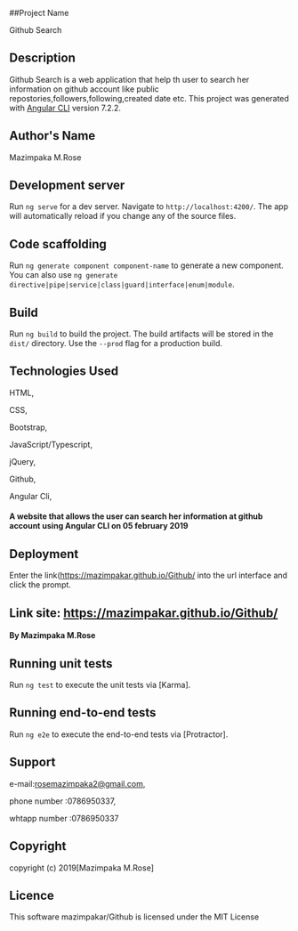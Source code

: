 ##Project Name

Github Search

## Description

Github Search is a web application that help th user to search her information on github account like public repostories,followers,following,created date etc.
This project was generated with [Angular CLI](https://github.com/angular/angular-cli) version 7.2.2.

## Author's Name

Mazimpaka M.Rose

## Development server

Run `ng serve` for a dev server. Navigate to `http://localhost:4200/`. The app will automatically reload if you change any of the source files.

## Code scaffolding

Run `ng generate component component-name` to generate a new component. You can also use `ng generate directive|pipe|service|class|guard|interface|enum|module`.

## Build

Run `ng build` to build the project. The build artifacts will be stored in the `dist/` directory. Use the `--prod` flag for a production build.

## Technologies Used

HTML,

CSS,

Bootstrap,

JavaScript/Typescript,

jQuery,

Github,

Angular Cli,

#### A website that allows the user can search her information at github account using Angular CLI on 05 february 2019

## Deployment

Enter the link(https://mazimpakar.github.io/Github/ into the url interface and click the prompt.

## Link site: https://mazimpakar.github.io/Github/

#### By **Mazimpaka M.Rose**

## Running unit tests

Run `ng test` to execute the unit tests via [Karma].

## Running end-to-end tests

Run `ng e2e` to execute the end-to-end tests via [Protractor].

## Support

e-mail:rosemazimpaka2@gmail.com,

phone number :0786950337,

whtapp number :0786950337

## Copyright

copyright (c) 2019[Mazimpaka M.Rose]

## Licence

This software mazimpakar/Github is licensed under the MIT License
